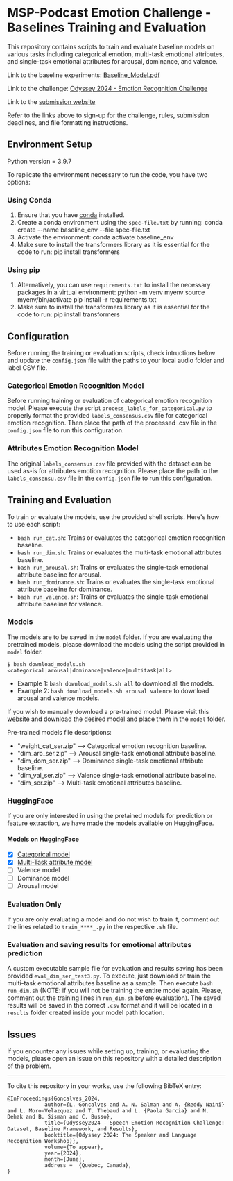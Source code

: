 # MSP-Podcast Emotion Challenge - Baselines Training and Evaluation

This repository contains scripts to train and evaluate baseline models on various tasks including categorical emotion, multi-task emotional attributes, and single-task emotional attributes for arousal, dominance, and valence.

Link to the baseline experiments: [Baseline_Model.pdf](Baseline_Model.pdf)

Link to the challenge: [Odyssey 2024 - Emotion Recognition Challenge](https://www.odyssey2024.org/emotion-recognition-challenge)

Link to the [submission website](https://lab-msp.com/MSP-Podcast_Competition/leaderboard.php)

Refer to the links above to sign-up for the challenge, rules, submission deadlines, and file formatting instructions.
## Environment Setup

Python version = 3.9.7

To replicate the environment necessary to run the code, you have two options:

### Using Conda

1. Ensure that you have [conda](https://docs.conda.io/projects/conda/en/latest/user-guide/install/) installed.
2. Create a conda environment using the `spec-file.txt` by running:
    conda create --name baseline_env --file spec-file.txt
3. Activate the environment:
    conda activate baseline_env
4. Make sure to install the transformers library as it is essential for the code to run:
    pip install transformers


### Using pip

1. Alternatively, you can use `requirements.txt` to install the necessary packages in a virtual environment:
    python -m venv myenv
    source myenv/bin/activate
    pip install -r requirements.txt
2. Make sure to install the transformers library as it is essential for the code to run:
    pip install transformers


## Configuration

Before running the training or evaluation scripts, check intructions below and update the `config.json` file with the paths to your local audio folder and label CSV file.

### Categorical Emotion Recognition Model

Before running training or evaluation of categorical emotion recognition model. Please execute the script `process_labels_for_categorical.py` to properly format the provided `labels_consensus.csv` file for categorical emotion recognition. Then place the path of the processed .csv file in the `config.json` file to run this configuration.

### Attributes Emotion Recognition Model

The original `labels_consensus.csv` file provided with the dataset can be used as-is for attributes emotion recognition. Please place the path to the `labels_consensu.csv` file in the `config.json` file to run this configuration.

## Training and Evaluation

To train or evaluate the models, use the provided shell scripts. Here's how to use each script:

- `bash run_cat.sh`: Trains or evaluates the categorical emotion recognition baseline.
- `bash run_dim.sh`: Trains or evaluates the multi-task emotional attributes baseline.
- `bash run_arousal.sh`: Trains or evaluates the single-task emotional attribute baseline for arousal.
- `bash run_dominance.sh`: Trains or evaluates the single-task emotional attribute baseline for dominance.
- `bash run_valence.sh`: Trains or evaluates the single-task emotional attribute baseline for valence.


### Models

The models are to be saved in the `model` folder. If you are evaluating the pretrained models, please download the models using the script provided in `model` folder. 
  ```
  $ bash download_models.sh <categorical|arousal|dominance|valence|multitask|all>
  ```
- Example 1: `bash download_models.sh all` to download all the models.
- Example 2: `bash download_models.sh arousal valence` to download arousal and valence models.

If you wish to manually download a pre-trained model. Please visit this [website](https://lab-msp.com/MODELS/Odyssey_Baselines/) and download the desired model and place them in the `model` folder. 

Pre-trained models file descriptions:
- "weight_cat_ser.zip" --> Categorical emotion recognition baseline.
- "dim_aro_ser.zip" --> Arousal single-task emotional attribute baseline.
- "dim_dom_ser.zip" --> Dominance single-task emotional attribute baseline.
- "dim_val_ser.zip" --> Valence single-task emotional attribute baseline.
- "dim_ser.zip" --> Multi-task emotional attributes baseline.

### HuggingFace

If you are only interested in using the pretained models for prediction or feature extraction, we have made the models available on HuggingFace.

  #### Models on HuggingFace
  - [x] [Categorical model](https://huggingface.co/3loi/SER-Odyssey-Baseline-WavLM-Categorical)
  - [x] [Multi-Task attribute model](https://huggingface.co/3loi/SER-Odyssey-Baseline-WavLM-Multi-Attributes)
  - [ ] Valence model
  - [ ] Dominance model
  - [ ] Arousal model

### Evaluation Only

If you are only evaluating a model and do not wish to train it, comment out the lines related to `train_****_.py` in the respective `.sh` file.

### Evaluation and saving results for emotional attributes prediction

A custom executable sample file for evaluation and results saving has been provided `eval_dim_ser_test3.py`. To execute, just download or train the multi-task emotional attributes baseline as a sample. Then execute `bash run_dim.sh` (NOTE: if you will not be training the entire model again. Please, comment out the training lines in `run_dim.sh` before evaluation). The saved results will be saved in the correct `.csv` format and it will be located in a `results` folder created inside your model path location.

## Issues

If you encounter any issues while setting up, training, or evaluating the models, please open an issue on this repository with a detailed description of the problem.

---------------------------
To cite this repository in your works, use the following BibTeX entry:

```
@InProceedings{Goncalves_2024,
            author={L. Goncalves and A. N. Salman and A. {Reddy Naini} and L. Moro-Velazquez and T. Thebaud and L. {Paola Garcia} and N. Dehak and B. Sisman and C. Busso},
            title={Odyssey2024 - Speech Emotion Recognition Challenge: Dataset, Baseline Framework, and Results},
            booktitle={Odyssey 2024: The Speaker and Language Recognition Workshop)},
            volume={To appear},
            year={2024},
            month={June},
            address =  {Quebec, Canada},
}
```

